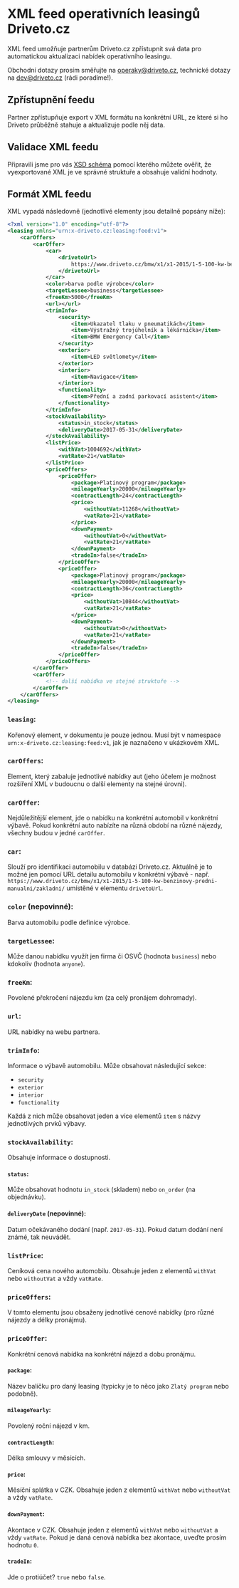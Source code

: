 # XML feed operativních leasingů Driveto.cz

XML feed umožňuje partnerům Driveto.cz zpřístupnit svá data pro automatickou aktualizaci nabídek operativního leasingu. 

Obchodní dotazy prosím směřujte na operaky@driveto.cz, technické dotazy na dev@driveto.cz (rádi poradíme!).

## Zpřístupnění feedu
Partner zpřístupňuje export v XML formátu na konkrétní URL, ze které si ho Driveto průběžně stahuje a aktualizuje podle něj data.

## Validace XML feedu

Připravili jsme pro vás [XSD schéma](leasing-import.xsd) pomocí kterého můžete ověřit, že vyexportované XML je ve správné struktuře a obsahuje validní hodnoty.


## Formát XML feedu
XML vypadá následovně (jednotlivé elementy jsou detailně popsány níže):

```xml
<?xml version="1.0" encoding="utf-8"?>
<leasing xmlns="urn:x-driveto.cz:leasing:feed:v1">
    <carOffers>
        <carOffer>
            <car>
                <drivetoUrl>
                    https://www.driveto.cz/bmw/x1/x1-2015/1-5-100-kw-benzinovy-predni-manualni/zakladni/
                </drivetoUrl>
            </car>
            <color>barva podle výrobce</color>
            <targetLessee>business</targetLessee>
            <freeKm>5000</freeKm>
            <url></url>
            <trimInfo>
                <security>
                    <item>Ukazatel tlaku v pneumatikách</item>
                    <item>Výstražný trojúhelník a lékárnička</item>
                    <item>BMW Emergency Call</item>
                </security>
                <exterior>
                    <item>LED světlomety</item>
                </exterior>
                <interior>
                    <item>Navigace</item>
                </interior>
                <functionality>
                    <item>Přední a zadní parkovací asistent</item>
                </functionality>
            </trimInfo>
            <stockAvailability>
                <status>in_stock</status>
                <deliveryDate>2017-05-31</deliveryDate>
            </stockAvailability>
            <listPrice>
                <withVat>1004692</withVat>
                <vatRate>21</vatRate>
            </listPrice>
            <priceOffers>
                <priceOffer>
                    <package>Platinový program</package>
                    <mileageYearly>20000</mileageYearly>
                    <contractLength>24</contractLength>
                    <price>
                        <withoutVat>11268</withoutVat>
                        <vatRate>21</vatRate>
                    </price>
                    <downPayment>
                        <withoutVat>0</withoutVat>
                        <vatRate>21</vatRate>
                    </downPayment>
                    <tradeIn>false</tradeIn>
                </priceOffer>
                <priceOffer>
                    <package>Platinový program</package>
                    <mileageYearly>20000</mileageYearly>
                    <contractLength>36</contractLength>
                    <price>
                        <withoutVat>10844</withoutVat>
                        <vatRate>21</vatRate>
                    </price>
                    <downPayment>
                        <withoutVat>0</withoutVat>
                        <vatRate>21</vatRate>
                    </downPayment>
                    <tradeIn>false</tradeIn>
                </priceOffer>
            </priceOffers>
        </carOffer>
        <carOffer>
            <!-- další nabídka ve stejné struktuře -->
        </carOffer>
    </carOffers>
</leasing>
```

### `leasing`:
Kořenový element, v dokumentu je pouze jednou. Musí být v namespace `urn:x-driveto.cz:leasing:feed:v1`, jak je naznačeno v ukázkovém XML.

### `carOffers`:
Element, který zabaluje jednotlivé nabídky aut (jeho účelem je možnost rozšíření XML v budoucnu o další elementy na stejné úrovni).

### `carOffer`:
Nejdůležitější element, jde o nabídku na konkrétní automobil v konkrétní výbavě. Pokud konkrétní auto nabízíte na různá období na různé nájezdy, všechny budou v jedné `carOffer`.

### `car`:
Slouží pro identifikaci automobilu v databázi Driveto.cz. Aktuálně je to možné jen pomocí URL detailu automobilu v konkrétní výbavě - např. 
 `https://www.driveto.cz/bmw/x1/x1-2015/1-5-100-kw-benzinovy-predni-manualni/zakladni/` umístěné v elementu `drivetoUrl`.

### `color` (nepovinné):
Barva automobilu podle definice výrobce.

### `targetLessee`:
Může danou nabídku využít jen firma či OSVČ (hodnota `business`) nebo kdokoliv (hodnota `anyone`).

### `freeKm`:
Povolené překročení nájezdu km (za celý pronájem dohromady).

### `url`:
URL nabídky na webu partnera.

### `trimInfo`:
Informace o výbavě automobilu. Může obsahovat následující sekce:

- `security`
- `exterior`
- `interior`
- `functionality`

Každá z nich může obsahovat jeden a více elementů `item` s názvy jednotlivých prvků výbavy.

### `stockAvailability`:
Obsahuje informace o dostupnosti.

#### `status`:
Může obsahovat hodnotu `in_stock` (skladem) nebo `on_order` (na objednávku).

#### `deliveryDate` (nepovinné):
Datum očekávaného dodání (např. `2017-05-31`). Pokud datum dodání není známé, tak neuvádět.

### `listPrice`:
Ceníková cena nového automobilu. Obsahuje jeden z elementů `withVat` nebo `withoutVat` a vždy `vatRate`.

### `priceOffers`:
V tomto elementu jsou obsaženy jednotlivé cenové nabídky (pro různé nájezdy a délky pronájmu).

### `priceOffer`:
Konkrétní cenová nabídka na konkrétní nájezd a dobu pronájmu.

#### `package`:
Název balíčku pro daný leasing (typicky je to něco jako `Zlatý program` nebo podobně).

#### `mileageYearly`:
Povolený roční nájezd v km.

#### `contractLength`:
Délka smlouvy v měsících.

#### `price`:
Měsíční splátka v CZK. Obsahuje jeden z elementů `withVat` nebo `withoutVat` a vždy `vatRate`.

#### `downPayment`:
Akontace v CZK. Obsahuje jeden z elementů `withVat` nebo `withoutVat` a vždy `vatRate`. Pokud je daná cenová nabídka bez akontace, uveďte prosím hodnotu `0`.

#### `tradeIn`:
Jde o protiúčet? `true` nebo `false`.
